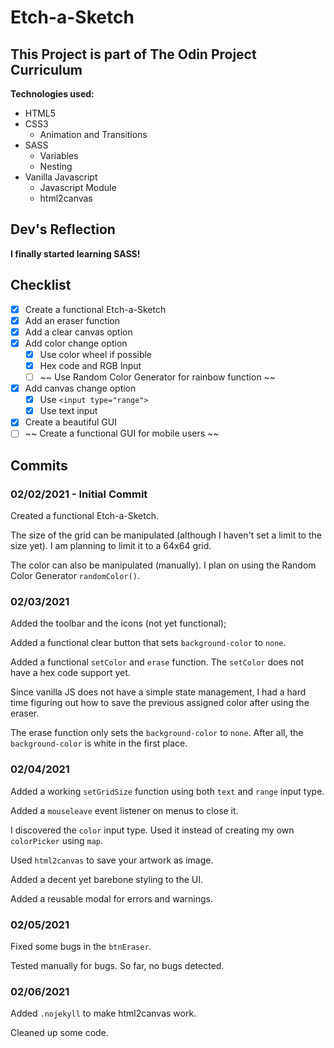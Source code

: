 # Etch-a-Sketch
## This Project is part of The Odin Project Curriculum
**Technologies used:**
- HTML5
- CSS3
    - Animation and Transitions
- SASS
    - Variables
    - Nesting
- Vanilla Javascript
    - Javascript Module
    - html2canvas

## Dev's Reflection
**I finally started learning SASS!**


## Checklist
- [x] Create a functional Etch-a-Sketch
- [x] Add an eraser function
- [x] Add a clear canvas option
- [x] Add color change option
    - [x] Use color wheel if possible
    - [x] Hex code and RGB Input
    - [ ] ~~ Use Random Color Generator for rainbow function ~~
- [x] Add canvas change option
    - [x] Use `<input type="range">`
    - [x] Use text input
- [x] Create a beautiful GUI
- [ ] ~~ Create a functional GUI for mobile users ~~

## Commits
### 02/02/2021 - Initial Commit
Created a functional Etch-a-Sketch.

The size of the grid can be manipulated (although I haven't set a limit to the size yet). I am planning to limit it to a 64x64 grid.

The color can also be manipulated (manually). I plan on using the Random Color Generator `randomColor()`.

### 02/03/2021 
Added the toolbar and the icons (not yet functional);

Added a functional clear button that sets `background-color` to `none`.

Added a functional `setColor` and `erase` function. The `setColor` does not have a hex code support yet.

Since vanilla JS does not have a simple state management, I had a hard time figuring out how to save the previous assigned color after using the eraser.

The erase function only sets the `background-color` to `none`. After all, the `background-color` is white in the first place.

### 02/04/2021
Added a working `setGridSize` function using both `text` and `range` input type.

Added a `mouseleave` event listener on menus to close it.

I discovered the `color` input type. Used it instead of creating my own `colorPicker` using `map`.

Used `html2canvas` to save your artwork as image.

Added a decent yet barebone styling to the UI.

Added a reusable modal for errors and warnings.

### 02/05/2021
Fixed some bugs in the `btnEraser`.

Tested manually for bugs. So far, no bugs detected.

### 02/06/2021
Added `.nojekyll` to make html2canvas work.

Cleaned up some code.